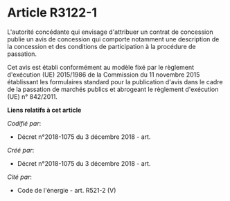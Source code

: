 # Article R3122-1

L'autorité concédante qui envisage d'attribuer un contrat de concession publie un avis de concession qui comporte notamment
une description de la concession et des conditions de participation à la procédure de passation.

Cet avis est établi conformément au modèle fixé par le règlement d'exécution (UE) 2015/1986 de la Commission du 11 novembre
2015 établissant les formulaires standard pour la publication d'avis dans le cadre de la passation de marchés publics et
abrogeant le règlement d'exécution (UE) n° 842/2011.

**Liens relatifs à cet article**

_Codifié par_:

  - Décret n°2018-1075 du 3 décembre 2018 - art.

_Créé par_:

  - Décret n°2018-1075 du 3 décembre 2018 - art.

_Cité par_:

  - Code de l'énergie - art. R521-2 (V)
